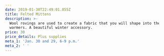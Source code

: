 ```yaml
---
date: 2019-01-30T22:49:01.855Z
title: Felted Mittens
description: >-
  Wool rovings are used to create a fabric that you will shape into these wrist
  warmers. A beautiful winter accessory.
price: 30
price_details: Plus supplies
meta_1: 'Jan. 30 and 29, 6-9 p.m.'
meta_2: ' '
---
```


